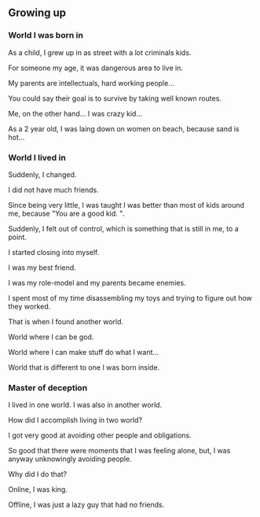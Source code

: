 ## Growing up

### World I was born in

As a child, I grew up in as street with a lot criminals kids. 

For someone my age, it was dangerous area to live in. 

My parents are intellectuals, hard working people... 

You could say their goal is to survive by taking well known routes. 

Me, on the other hand... I was crazy kid... 

As a 2 year old, I was laing down on women on beach, because sand is hot... 

### World I lived in

Suddenly, I changed. 

I did not have much friends. 

Since being very little, I was taught I was better than most of kids around me, because "You are a good kid. ". 

Suddenly, I felt out of control, which is something that is still in me, to a point. 

I started closing into myself. 

I was my best friend. 

I was my role-model and my parents became enemies. 

I spent most of my time disassembling my toys and trying to figure out how they worked. 

That is when I found another world. 

World where I can be god. 

World where I can make stuff do what I want... 

World that is different to one I was born inside. 

### Master of deception

I lived in one world. I was also in another world. 

How did I accomplish living in two world? 

I got very good at avoiding other people and obligations. 

So good that there were moments that I was feeling alone, but, I was anyway unknowingly avoiding people. 

Why did I do that? 

Online, I was king. 

Offline, I was just a lazy guy that had no friends. 

